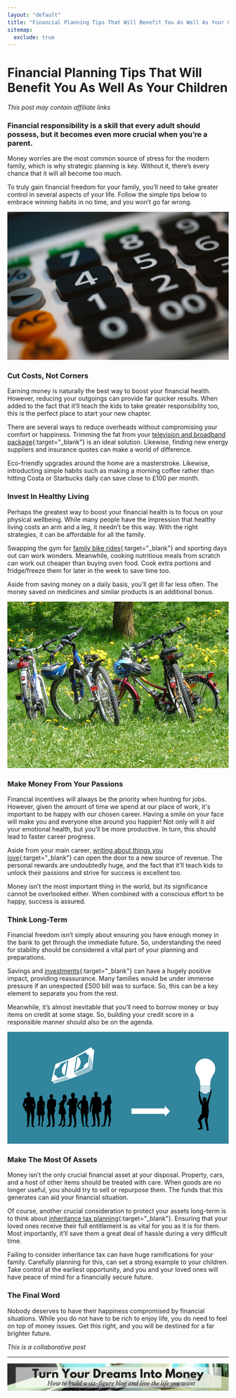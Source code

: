 ```yaml
---
layout: "default"
title: "Financial Planning Tips That Will Benefit You As Well As Your Children"
sitemap:
  exclude: true
---
```

# Financial Planning Tips That Will Benefit You As Well As Your Children
*This post may contain affiliate links*

### Financial responsibility is a skill that every adult should possess, but it becomes even more crucial when you’re a parent.

Money worries are the most common source of stress for the modern family, which is why strategic planning is key. Without it, there’s every chance that it will all become too much.
  
To truly gain financial freedom for your family, you’ll need to take greater control in several aspects of your life. Follow the simple tips below to embrace winning habits in no time, and you won’t go far wrong. 

<center>
    <img src='/i/2018/finanicial-planning-tips.jpg' alt='calculator'>
</center>

### Cut Costs, Not Corners 
Earning money is naturally the best way to boost your financial health. However, reducing your outgoings can provide far quicker results. When added to the fact that it’ll teach the kids to take greater responsibility too, this is the perfect place to start your new chapter. 
  
There are several ways to reduce overheads without compromising your comfort or happiness. Trimming the fat from your [television and broadband package](https://www.comparethemarket.com/broadband/){:target="_blank"} is an ideal solution. Likewise, finding new energy suppliers and insurance quotes can make a world of difference. 
  
Eco-friendly upgrades around the home are a masterstroke. Likewise, introducting simple habits such as making a morning coffee rather than hitting Costa or Starbucks daily can save close to £100 per month. 
  
### Invest In Healthy Living 
  
Perhaps the greatest way to boost your financial health is to focus on your physical wellbeing. While many people have the impression that healthy living costs an arm and a leg, it needn’t be this way. With the right strategies, it can be affordable for all the family. 
  
Swapping the gym for [family bike rides](https://www.sustrans.org.uk/ncn/map/walking-and-cycling-routes/family-cycle-routes){:target="_blank"} and sporting days out can work wonders. Meanwhile, cooking nutritious meals from scratch can work out cheaper than buying oven food. Cook extra portions and fridge/freeze them for later in the week to save time too. 
  
Aside from saving money on a daily basis, you’ll get ill far less often. The money saved on medicines and similar products is an additional bonus. 

<center>
    <img src='/i/2018/finanicial-planning-tips-2.jpg' alt='bicycles'>
</center>

### Make Money From Your Passions 
  
Financial incentives will always be the priority when hunting for jobs. However, given the amount of time we spend at our place of work, it's important to be happy with our chosen career. Having a smile on your face will make you and everyone else around you happier! Not only will it aid your emotional health, but you’ll be more productive. In turn, this should lead to faster career progress. 
  
Aside from your main career, [writing about things you love](/posts/write-about-what-you-love.html){:target="_blank"} can open the door to a new source of revenue. The personal rewards are undoubtedly huge, and the fact that it’ll teach kids to unlock their passions and strive for success is excellent too. 
  
Money isn’t the most important thing in the world, but its significance cannot be overlooked either. When combined with a conscious effort to be happy, success is assured.   
  
### Think Long-Term 
  
Financial freedom isn’t simply about ensuring you have enough money in the bank to get through the immediate future. So, understanding the need for stability should be considered a vital part of your planning and preparations. 
  
Savings and [investments](https://www.forbes.com/sites/jrose/2018/01/05/best-investments-to-make/){:target="_blank"} can have a hugely positive impact, providing reassurance. Many families would be under immense pressure if an unexpected £500 bill was to surface. So, this can be a key element to separate you from the rest. 
  
Meanwhile, it’s almost inevitable that you’ll need to borrow money or buy items on credit at some stage. So, building your credit score in a responsible manner should also be on the agenda. 

<center>
    <img src='/i/2018/finanicial-planning-tips-3.png' alt='money idea graphic'>
</center>

### Make The Most Of Assets 
  
Money isn’t the only crucial financial asset at your disposal. Property, cars, and a host of other items should be treated with care. When goods are no longer useful, you should try to sell or repurpose them. The funds that this generates can aid your financial situation. 
  
Of course, another crucial consideration to protect your assets long-term is to think about [inheritance tax planning](http://www.inheritancetax-uk.com/){:target="_blank"}. Ensuring that your loved ones receive their full entitlement is as vital for you as it is for them. Most importantly, it’ll save them a great deal of hassle during a very difficult time. 
 
Failing to consider inheritance tax can have huge ramifications for your family. Carefully planning for this, can set a strong example to your children. Take control at the earliest opportunity, and you and your loved ones will have peace of mind for a financially secure future. 
  
### The Final Word 
  
Nobody deserves to have their happiness compromised by financial situations. While you do not have to be rich to enjoy life, you do need to feel on top of money issues. Get this right, and you will be destined for a far brighter future.   


*This is a collaborative post*

***

<!-- START ADVERTISER: Emma Drew turn your dreams course -->
<center>
<a href="http://bit.ly/turnyourdreamsintomoney" target="_blank"><img src='/aff/turn-your-dreams-into-money-728x90.png' alt='Turn Your Dreams Into Money link to course' /></a>
</center>
<!-- END ADVERTISER: Emma Drew turn your dreams course -->












